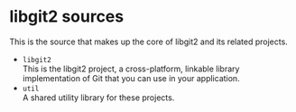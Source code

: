 # libgit2 sources

This is the source that makes up the core of libgit2 and its related
projects.

* `libgit2`  
  This is the libgit2 project, a cross-platform, linkable library
  implementation of Git that you can use in your application.
* `util`  
  A shared utility library for these projects.
